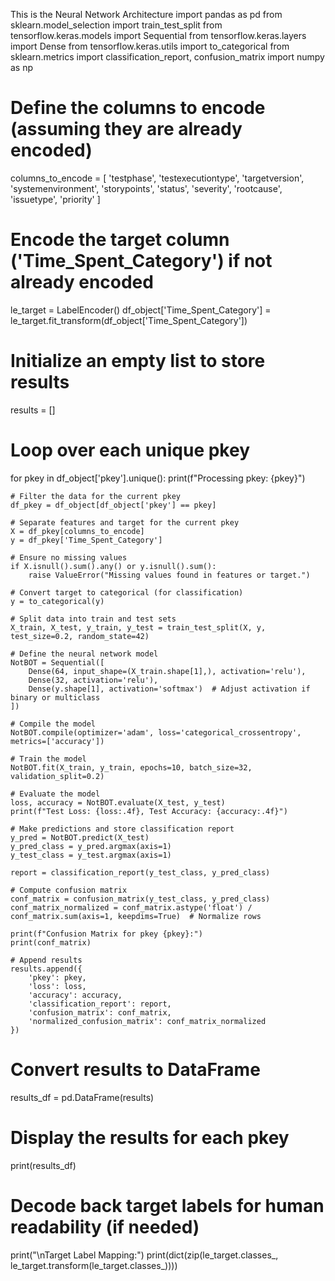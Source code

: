 This is the Neural Network Architecture
import pandas as pd
from sklearn.model_selection import train_test_split
from tensorflow.keras.models import Sequential
from tensorflow.keras.layers import Dense
from tensorflow.keras.utils import to_categorical
from sklearn.metrics import classification_report, confusion_matrix
import numpy as np

# Define the columns to encode (assuming they are already encoded)
columns_to_encode = [
    'testphase', 'testexecutiontype', 'targetversion',
    'systemenvironment', 'storypoints', 'status', 'severity', 'rootcause',
    'issuetype', 'priority'
]

# Encode the target column ('Time_Spent_Category') if not already encoded
le_target = LabelEncoder()
df_object['Time_Spent_Category'] = le_target.fit_transform(df_object['Time_Spent_Category'])

# Initialize an empty list to store results
results = []

# Loop over each unique pkey
for pkey in df_object['pkey'].unique():
    print(f"Processing pkey: {pkey}")

    # Filter the data for the current pkey
    df_pkey = df_object[df_object['pkey'] == pkey]

    # Separate features and target for the current pkey
    X = df_pkey[columns_to_encode]
    y = df_pkey['Time_Spent_Category']

    # Ensure no missing values
    if X.isnull().sum().any() or y.isnull().sum():
        raise ValueError("Missing values found in features or target.")

    # Convert target to categorical (for classification)
    y = to_categorical(y)

    # Split data into train and test sets
    X_train, X_test, y_train, y_test = train_test_split(X, y, test_size=0.2, random_state=42)

    # Define the neural network model
    NotBOT = Sequential([
        Dense(64, input_shape=(X_train.shape[1],), activation='relu'),
        Dense(32, activation='relu'),
        Dense(y.shape[1], activation='softmax')  # Adjust activation if binary or multiclass
    ])

    # Compile the model
    NotBOT.compile(optimizer='adam', loss='categorical_crossentropy', metrics=['accuracy'])

    # Train the model
    NotBOT.fit(X_train, y_train, epochs=10, batch_size=32, validation_split=0.2)

    # Evaluate the model
    loss, accuracy = NotBOT.evaluate(X_test, y_test)
    print(f"Test Loss: {loss:.4f}, Test Accuracy: {accuracy:.4f}")

    # Make predictions and store classification report
    y_pred = NotBOT.predict(X_test)
    y_pred_class = y_pred.argmax(axis=1)
    y_test_class = y_test.argmax(axis=1)

    report = classification_report(y_test_class, y_pred_class)

    # Compute confusion matrix
    conf_matrix = confusion_matrix(y_test_class, y_pred_class)
    conf_matrix_normalized = conf_matrix.astype('float') / conf_matrix.sum(axis=1, keepdims=True)  # Normalize rows

    print(f"Confusion Matrix for pkey {pkey}:")
    print(conf_matrix)

    # Append results
    results.append({
        'pkey': pkey,
        'loss': loss,
        'accuracy': accuracy,
        'classification_report': report,
        'confusion_matrix': conf_matrix,
        'normalized_confusion_matrix': conf_matrix_normalized
    })

# Convert results to DataFrame
results_df = pd.DataFrame(results)

# Display the results for each pkey
print(results_df)

# Decode back target labels for human readability (if needed)
print("\nTarget Label Mapping:")
print(dict(zip(le_target.classes_, le_target.transform(le_target.classes_))))
